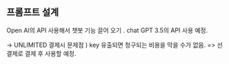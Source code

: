 
<h2>프롬프트 설계</h2>

 Open AI의 API 사용해서 챗봇 기능 끌어 오기 . 
 chat GPT 3.5의 API 사용 예정. 
 
-> UNLIMITED 결제시 문제점 ) key 유출되면 청구되는 비용을 막을 수가 없음. 
=> 선결제로 결제 후 사용할 예정. 


 


